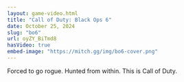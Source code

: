 ```yaml
---
layout: game-video.html
title: "Call of Duty: Black Ops 6"
date: October 25, 2024
slug: "bo6"
url: oyZY_BiTmd8
hasVideo: true
embed-image: "https://mitch.gg/img/bo6-cover.png"
---
```


<div class="padded-wrapper">
    Forced to go rogue. Hunted from within. This is Call of Duty.
</div>
